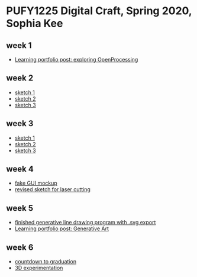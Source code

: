 # PUFY1225 Digital Craft, Spring 2020, Sophia Kee

## week 1
* [Learning portfolio post: exploring OpenProcessing](https://portfolio.newschool.edu/sophiakee/2020/01/27/exploring-openprocessing/)

## week 2
* [sketch 1](https://kees911.github.io/PUFY1225-Digital_Craft/dc-week-2/week-2-hw/01-one.html)
* [sketch 2](https://kees911.github.io/PUFY1225-Digital_Craft/dc-week-2/week-2-hw/02-two.html)
* [sketch 3](https://kees911.github.io/PUFY1225-Digital_Craft/dc-week-2/week-2-hw/03-three.html)

## week 3
* [sketch 1](https://kees911.github.io/PUFY1225-Digital_Craft/dc-week-3/week-3-hw/01-one.html)
* [sketch 2](https://kees911.github.io/PUFY1225-Digital_Craft/dc-week-3/week-3-hw/02-two.html)
* [sketch 3](https://kees911.github.io/PUFY1225-Digital_Craft/dc-week-3/week-3-hw/03-three.html)

## week 4
<!--- ![alt text](web address) for putting images in-->
* [fake GUI mockup](https://kees911.github.io/PUFY1225-Digital_Craft/dc-week-4/fake-GUI/)
* [revised sketch for laser cutting](https://kees911.github.io/PUFY1225-Digital_Craft/dc-week-4/week-4-hw/)

## week 5
* [finished generative line drawing program with .svg export](https://kees911.github.io/PUFY1225-Digital_Craft/dc-week-5/homework%20attempt/)
* [Learning portfolio post: Generative Art](https://portfolio.newschool.edu/sophiakee/2020/02/21/generative-art-with-p5-js/)

## week 6
* [countdown to graduation](https://kees911.github.io/PUFY1225-Digital_Craft/dc-week-6/countdown/)
* [3D experimentation]()
